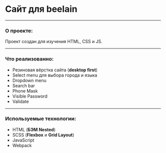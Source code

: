 # Сайт для beelain
***
### О проекте:
Проект создан для изучения HTML, CSS и JS.
***
### Что реализованно:
* Резиновая вёрстка сайта (**desktop first**)
* Select menu для выбора города и языка
* Dropdown menu
* Search bar
* Phone Mask
* Visible Password
* Validate
***
### Используемые технологии:
* HTML (**БЭМ Nested**)
* SCSS (**Flexbox** и **Grid Layout**)  
* JavaScript
* Webpack